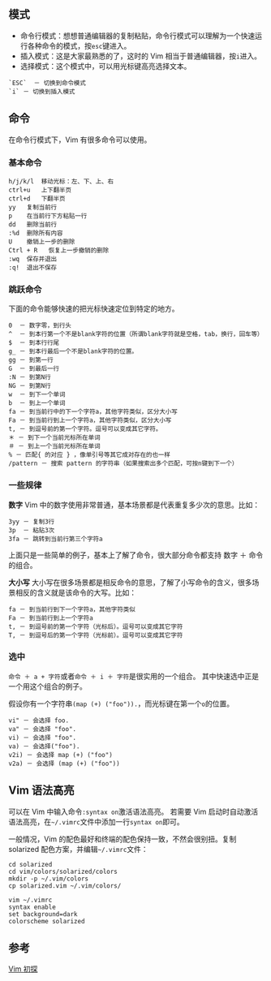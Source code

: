 ## 模式
* 命令行模式：想想普通编辑器的复制粘贴，命令行模式可以理解为一个快速运行各种命令的模式，按`esc`键进入。
* 插入模式：这是大家最熟悉的了，这时的 Vim 相当于普通编辑器，按`i`进入。
* 选择模式：这个模式中，可以用光标键高亮选择文本。

```
`ESC`  － 切换到命令模式
`i` － 切换到插入模式
```

## 命令
在命令行模式下，Vim 有很多命令可以使用。

### 基本命令

```
h/j/k/l  移动光标：左、下、上、右
ctrl+u   上下翻半页
ctrl+d   下翻半页
yy   复制当前行
p    在当前行下方粘贴一行
dd   删除当前行
:%d  删除所有内容
U    撤销上一步的删除
Ctrl + R   恢复上一步撤销的删除
:wq  保存并退出
:q!  退出不保存
```

### 跳跃命令
下面的命令能够快速的把光标快速定位到特定的地方。

```
0  － 数字零，到行头
^  － 到本行第一个不是blank字符的位置（所谓blank字符就是空格，tab，换行，回车等）
$  － 到本行行尾
g_ － 到本行最后一个不是blank字符的位置。
gg － 到第一行
G  － 到最后一行
:N － 到第N行
NG － 到第N行
w  － 到下一个单词
b  － 到上一个单词
fa － 到当前行中的下一个字符a，其他字符类似，区分大小写
Fa － 到当前行到上一个字符a，其他字符类似，区分大小写
t, － 到逗号前的第一个字符。逗号可以变成其它字符。
＊ － 到下一个当前光标所在单词
＃ － 到上一个当前光标所在单词
% － 匹配{ 的对应 } ，像单引号等其它成对存在的也一样
/pattern － 搜索 pattern 的字符串（如果搜索出多个匹配，可按n键到下一个）
```

### 一些规律
**数字**
Vim 中的数字使用非常普通，基本场景都是代表重复多少次的意思。比如：

```
3yy － 复制3行
3p  － 粘贴3次
3fa － 跳转到当前行第三个字符a
```

上面只是一些简单的例子，基本上了解了命令，很大部分命令都支持 数字 ＋ 命令 的组合。

**大小写**
大小写在很多场景都是相反命令的意思，了解了小写命令的含义，很多场景相反的含义就是该命令的大写。比如：

```
fa － 到当前行到下一个字符a，其他字符类似
Fa － 到当前行到上一个字符a
t, － 到逗号前的第一个字符（光标后）。逗号可以变成其它字符
T, － 到逗号后的第一个字符（光标前）。逗号可以变成其它字符
```

### 选中
`命令 ＋ a + 字符`或者`命令 ＋ i ＋ 字符`是很实用的一个组合。 其中快速选中正是一个用这个组合的例子。

假设你有一个字符串`(map (+) ("foo")).`，而光标键在第一个`o`的位置。

```
vi" － 会选择 foo.
va" － 会选择 "foo".
vi) － 会选择 "foo".
va) － 会选择("foo").
v2i) － 会选择 map (+) ("foo")
v2a) － 会选择 (map (+) ("foo"))
```

## Vim 语法高亮
可以在 Vim 中输入命令`:syntax on`激活语法高亮。
若需要 Vim 启动时自动激活语法高亮，在`~/.vimrc`文件中添加一行`syntax on`即可。

一般情况，Vim 的配色最好和终端的配色保持一致，不然会很别扭。复制 solarized 配色方案，并编辑`~/.vimrc`文件：

```shell
cd solarized
cd vim/colors/solarized/colors
mkdir -p ~/.vim/colors
cp solarized.vim ~/.vim/colors/

vim ~/.vimrc
syntax enable
set background=dark
colorscheme solarized
```

## 参考
[Vim 初探](http://imweb.io/topic/579deaee93d9938132cc8d88)

